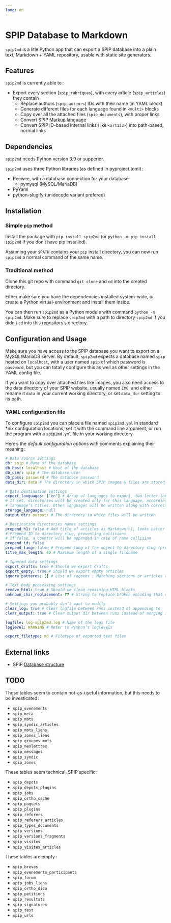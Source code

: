 ```yaml
---
lang: en
---
```


# SPIP Database to Markdown

`spip2md` is a litle Python app that can export a SPIP database into a plain text,
Markdown + YAML repository, usable with static site generators.

## Features

`spip2md` is currently able to :

- Export every section (`spip_rubriques`), with every article (`spip_articles`) they
  contain
  - Replace authors (`spip_auteurs`) IDs with their name (in YAML block)
  - Generate different files for each language found in `<multi>` blocks
  - Copy over all the attached files (`spip_documents`), with proper links
  - Convert SPIP [Markup language](https://www.spip.net/fr_article1578.html)
  - Convert SPIP ID-based internal links (like `<art123>`) into path-based, normal links

## Dependencies

`spip2md` needs Python version 3.9 or supperior.

`spip2md` uses three Python libraries (as defined in pyproject.toml) :

- Peewee, with a database connection for your database :
  - pymysql (MySQL/MariaDB)
- PyYaml
- python-slugify (unidecode variant prefered)

## Installation

### Simple `pip` method

Install the package with `pip install spip2md` (or `python -m pip install spip2md`
if you don’t have pip installed).

Assuming your `$PATH` contains your `pip` install directory, you can now run
`spip2md` a normal command of the same name.

### Traditional method

Clone this git repo with command `git clone` and `cd` into the created directory.

Either make sure you have the dependencies installed system-wide, or create a
Python virtual-environment and install them inside.

You can then run `spip2md` as a Python module with command `python -m spip2md`.
Make sure to replace `spip2md` with a path to directory `spip2md` if you
didn’t `cd` into this repository’s directory.

## Configuration and Usage

Make sure you have access to the SPIP database you want to export on a
MySQL/MariaDB server. By default, `spip2md` expects a database named `spip` hosted on
`localhost`, with a user named `spip` of which password is `password`, but you can
totally configure this as well as other settings in the YAML config file.

If you want to copy over attached files like images, you also need access to
the data directory of your SPIP website, usually named `IMG`, and either rename it
`data` in your current working directory, or set `data_dir` setting to its path.

### YAML configuration file

To configure `spip2md` you can place a file named `spip2md.yml` in standard \*nix
configuration locations, set it with the command line argument, or run the
program with a `spip2md.yml` file in your working directory.

Here’s the *default configuration options* with comments explaining their meaning :

```yaml
# Data source settings
db: spip # Name of the database
db_host: localhost # Host of the database
db_user: spip # The database user
db_pass: password # The database password
data_dir: data # The directory in which SPIP images & files are stored

# Data destination settings
export_languages: ["en"] # Array of languages to export, two letter lang code
# If set, directories will be created only for this language, according to this
# language’s titles. Other languages will be written along with correct url: attribute
storage_language: null
output_dir: output/ # The directory in which files will be written

# Destination directories names settings
prepend_h1: false # Add title of articles as Markdown h1, looks better on certain themes
# Prepend ID to directory slug, preventing collisions
# If false, a counter will be appended in case of name collision
prepend_id: false
prepend_lang: false # Prepend lang of the object to directory slug (prenvents collision)
title_max_length: 40 # Maximum length of a single filename

# Ignored data settings
export_drafts: true # Should we export drafts
export_empty: true # Should we export empty articles
ignore_patterns: [] # List of regexes : Matching sections or articles will be ignored

# Text body processing settings
remove_html: true # Should we clean remaining HTML blocks
unknown_char_replacement: ?? # String to replace broken encoding that cannot be repaired

# Settings you probably don’t want to modify
clear_log: true # Clear logfile between runs instead of appending to
clear_output: true # Clear output dir between runs instead of merging into

logfile: log-spip2md.log # Name of the logs file
loglevel: WARNING # Refer to Python’s loglevels

export_filetype: md # Filetype of exported text files
```

## External links

- SPIP [Database structure](https://www.spip.net/fr_article713.html)

## TODO

These tables seem to contain not-as-useful information,
but this needs to be investicated :

- `spip_evenements`
- `spip_meta`
- `spip_mots`
- `spip_syndic_articles`
- `spip_mots_liens`
- `spip_zones_liens`
- `spip_groupes_mots`
- `spip_meslettres`
- `spip_messages`
- `spip_syndic`
- `spip_zones`

These tables seem technical, SPIP specific :

- `spip_depots`
- `spip_depots_plugins`
- `spip_jobs`
- `spip_ortho_cache`
- `spip_paquets`
- `spip_plugins`
- `spip_referers`
- `spip_referers_articles`
- `spip_types_documents`
- `spip_versions`
- `spip_versions_fragments`
- `spip_visites`
- `spip_visites_articles`

These tables are empty :

- `spip_breves`
- `spip_evenements_participants`
- `spip_forum`
- `spip_jobs_liens`
- `spip_ortho_dico`
- `spip_petitions`
- `spip_resultats`
- `spip_signatures`
- `spip_test`
- `spip_urls`
